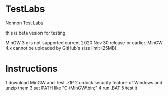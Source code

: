 # TestLabs
Nonnon Test Labs

this is beta vesion for testing.

MinGW 3.x is not supported current 2020 Nov 30 release or earlier.
MinGW 4.x cannot be uploaded by GitHub's size limit (25MB).

# Instructions

1 download MinGW and Test .ZIP
2 unlock security feature of Windows and unzip them
3 set PATH like "C:\MinGW\bin;"
4 run .BAT
5 test it
